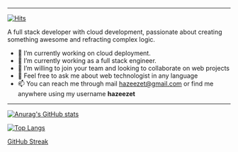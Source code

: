 
---

[![Hits](https://hits.seeyoufarm.com/api/count/incr/badge.svg?url=https%3A%2F%2Fgithub.com%2Fhazeezet%2Fhazeezet&count_bg=%2379C83D&title_bg=%23555555&icon=&icon_color=%23E7E7E7&title=Profile+View&edge_flat=false)](https://hits.seeyoufarm.com)

A full stack developer with cloud development, passionate about creating something awesome and refracting complex logic.


- 🔭 I’m currently working on cloud deployment.
- 🌱 I’m currently working as a full stack engineer.
- 👯 I’m willing to join your team and looking to collaborate on web projects
- 💬 Feel free to ask me about web technologist in any language
- 📫 You can reach me through mail hazeezet@gmail.com or find me anywhere using my username **hazeezet**

---

[![Anurag's GitHub stats](https://github-readme-stats.vercel.app/api?username=hazeezet&count_private=true&show_icons=true&theme=radical)](https://github.com/hazeezet/github-readme-stats)


[![Top Langs](https://github-readme-stats.vercel.app/api/top-langs/?username=hazeezet&layout=compact&count_private=true&show_icons=true&theme=radical)](https://github.com/hazeezet/github-readme-stats)

[GitHub Streak](https://github-readme-streak-stats.herokuapp.com?user=hazeezet&theme=radical)
